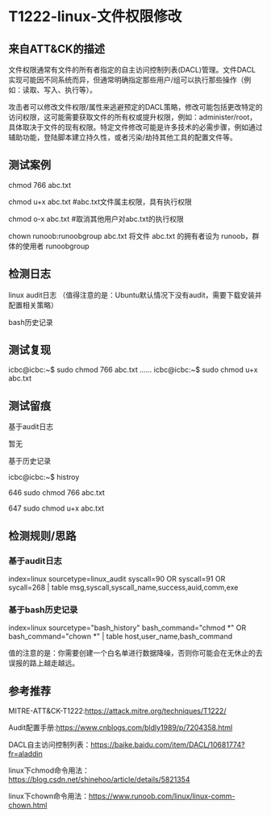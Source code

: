 # T1222-linux-文件权限修改

## 来自ATT&CK的描述

文件权限通常有文件的所有者指定的自主访问控制列表(DACL)管理。文件DACL实现可能因不同系统而异，但通常明确指定那些用户/组可以执行那些操作（例如：读取、写入、执行等）。

攻击者可以修改文件权限/属性来逃避预定的DACL策略，修改可能包括更改特定的访问权限，这可能需要获取文件的所有权或提升权限，例如：administer/root，具体取决于文件的现有权限。特定文件修改可能是许多技术的必需步骤，例如通过辅助功能，登陆脚本建立持久性，或者污染/劫持其他工具的配置文件等。

## 测试案例

chmod 766 abc.txt

chmod  u+x abc.txt  #abc.txt文件属主权限，具有执行权限

chmod  o-x abc.txt   #取消其他用户对abc.txt的执行权限

chown runoob:runoobgroup abc.txt  将文件 abc.txt 的拥有者设为 runoob，群体的使用者 runoobgroup

## 检测日志

linux audit日志 （值得注意的是：Ubuntu默认情况下没有audit，需要下载安装并配置相关策略）

bash历史记录

## 测试复现

icbc@icbc:~$ sudo chmod 766 abc.txt 
......
icbc@icbc:~$ sudo chmod u+x abc.txt 

## 测试留痕

基于audit日志

暂无

基于历史记录

 icbc@icbc:~$ histroy

  646  sudo chmod 766 abc.txt

  647  sudo chmod u+x abc.txt

## 检测规则/思路

### 基于audit日志

index=linux sourcetype=linux_audit syscall=90 OR syscall=91 OR sycall=268 | table msg,syscall,syscall_name,success,auid,comm,exe

### 基于bash历史记录

index=linux sourcetype="bash_history" bash_command="chmod *" OR bash_command="chown *" | table host,user_name,bash_command

值的注意的是：你需要创建一个白名单进行数据降噪，否则你可能会在无休止的去误报的路上越走越远。

## 参考推荐

MITRE-ATT&CK-T1222:https://attack.mitre.org/techniques/T1222/

Audit配置手册:https://www.cnblogs.com/bldly1989/p/7204358.html

DACL自主访问控制列表：https://baike.baidu.com/item/DACL/10681774?fr=aladdin

linux下chmod命令用法：https://blog.csdn.net/shinehoo/article/details/5821354

linux下chown命令用法：https://www.runoob.com/linux/linux-comm-chown.html
